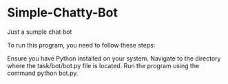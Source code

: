 # Simple-Chatty-Bot
 Just a sumple chat bot

To run this program, you need to follow these steps:

Ensure you have Python installed on your system.
Navigate to the directory where the 
task/bot/bot.py
 file is located.
Run the program using the command python bot.py.
